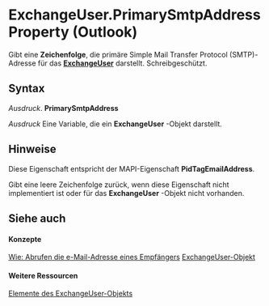 
# ExchangeUser.PrimarySmtpAddress Property (Outlook)

Gibt eine  **Zeichenfolge**, die primäre Simple Mail Transfer Protocol (SMTP)-Adresse für das **[ExchangeUser](6ec117d1-7fdb-aa36-b567-1242f8238df0.md)** darstellt. Schreibgeschützt.


## Syntax

 _Ausdruck_. **PrimarySmtpAddress**

 _Ausdruck_ Eine Variable, die ein **ExchangeUser** -Objekt darstellt.


## Hinweise

Diese Eigenschaft entspricht der MAPI-Eigenschaft  **PidTagEmailAddress**.

Gibt eine leere Zeichenfolge zurück, wenn diese Eigenschaft nicht implementiert ist oder für das  **ExchangeUser** -Objekt nicht vorhanden.


## Siehe auch


#### Konzepte


[Wie: Abrufen die e-Mail-Adresse eines Empfängers](b645c227-a7d2-2861-3bf7-4190a19abe81.md)
[ExchangeUser-Objekt](6ec117d1-7fdb-aa36-b567-1242f8238df0.md)
#### Weitere Ressourcen


[Elemente des ExchangeUser-Objekts](http://msdn.microsoft.com/library/b9489e9d-0b8e-1c8d-d5df-8def4b1ee5e8%28Office.15%29.aspx)
